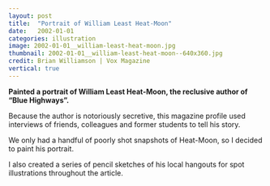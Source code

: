 ```yaml
---
layout: post
title:  "Portrait of William Least Heat-Moon"
date:   2002-01-01
categories: illustration
image: 2002-01-01__william-least-heat-moon.jpg
thumbnail: 2002-01-01__william-least-heat-moon--640x360.jpg
credit: Brian Williamson | Vox Magazine
vertical: true
---
```


**Painted a portrait of William Least Heat-Moon, the reclusive author of “Blue Highways”.**

Because the author is notoriously secretive, this magazine profile used interviews of friends, colleagues and former students to tell his story.

We only had a handful of poorly shot snapshots of Heat-Moon, so I decided to paint his portrait.

I also created a series of pencil sketches of his local hangouts for spot illustrations throughout the article.